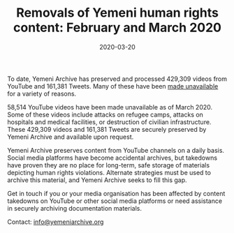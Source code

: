 ﻿---
layout: contentwithsiblings.html
title: "Removals of Yemeni human rights content: February and March 2020"
date: 2020-03-20
desc: "Amount of content preserved, made unavailable and restored"
image: /assets/takedowns.jpg
---

To date, Yemeni Archive has preserved and processed 429,309 videos from YouTube and 161,381 Tweets. Many of these have been [made unavailable](https://yemeniarchive.org/en/tech-advocacy) for a variety of reasons. 

58,514 YouTube videos have been made unavailable as of March 2020. Some of these videos include attacks on refugee camps, attacks on hospitals and medical facilities, or destruction of civilian infrastructure. These 429,309 videos and 161,381 Tweets are securely preserved by Yemeni Archive and available upon request.

Yemeni Archive preserves content from YouTube channels on a daily basis. Social media platforms have become accidental archives, but takedowns have proven they are no place for long-term, safe storage of materials depicting human rights violations. Alternate strategies must be used to archive this material, and Yemeni Archive seeks to fill this gap.

Get in touch if you or your media organisation has been affected by content takedowns on YouTube or other social media platforms or need assistance in securely archiving documentation materials.

Contact: info@yemeniarchive.org
